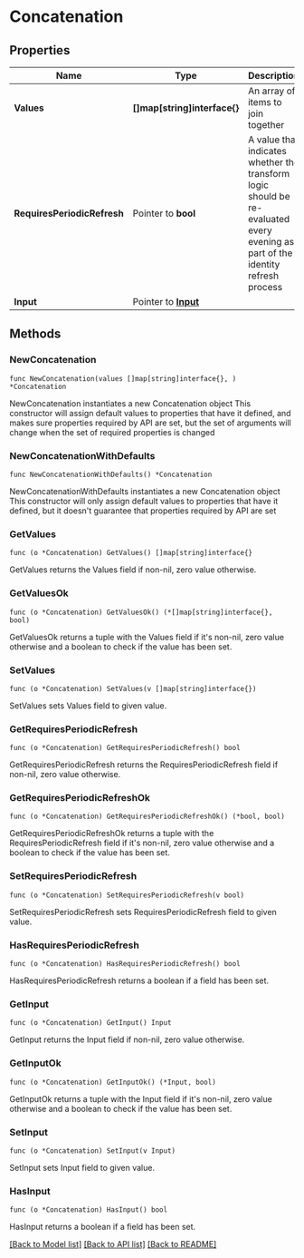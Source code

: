 # Concatenation

## Properties

Name | Type | Description | Notes
------------ | ------------- | ------------- | -------------
**Values** | **[]map[string]interface{}** | An array of items to join together | 
**RequiresPeriodicRefresh** | Pointer to **bool** | A value that indicates whether the transform logic should be re-evaluated every evening as part of the identity refresh process | [optional] [default to false]
**Input** | Pointer to [**Input**](Input.md) |  | [optional] 

## Methods

### NewConcatenation

`func NewConcatenation(values []map[string]interface{}, ) *Concatenation`

NewConcatenation instantiates a new Concatenation object
This constructor will assign default values to properties that have it defined,
and makes sure properties required by API are set, but the set of arguments
will change when the set of required properties is changed

### NewConcatenationWithDefaults

`func NewConcatenationWithDefaults() *Concatenation`

NewConcatenationWithDefaults instantiates a new Concatenation object
This constructor will only assign default values to properties that have it defined,
but it doesn't guarantee that properties required by API are set

### GetValues

`func (o *Concatenation) GetValues() []map[string]interface{}`

GetValues returns the Values field if non-nil, zero value otherwise.

### GetValuesOk

`func (o *Concatenation) GetValuesOk() (*[]map[string]interface{}, bool)`

GetValuesOk returns a tuple with the Values field if it's non-nil, zero value otherwise
and a boolean to check if the value has been set.

### SetValues

`func (o *Concatenation) SetValues(v []map[string]interface{})`

SetValues sets Values field to given value.


### GetRequiresPeriodicRefresh

`func (o *Concatenation) GetRequiresPeriodicRefresh() bool`

GetRequiresPeriodicRefresh returns the RequiresPeriodicRefresh field if non-nil, zero value otherwise.

### GetRequiresPeriodicRefreshOk

`func (o *Concatenation) GetRequiresPeriodicRefreshOk() (*bool, bool)`

GetRequiresPeriodicRefreshOk returns a tuple with the RequiresPeriodicRefresh field if it's non-nil, zero value otherwise
and a boolean to check if the value has been set.

### SetRequiresPeriodicRefresh

`func (o *Concatenation) SetRequiresPeriodicRefresh(v bool)`

SetRequiresPeriodicRefresh sets RequiresPeriodicRefresh field to given value.

### HasRequiresPeriodicRefresh

`func (o *Concatenation) HasRequiresPeriodicRefresh() bool`

HasRequiresPeriodicRefresh returns a boolean if a field has been set.

### GetInput

`func (o *Concatenation) GetInput() Input`

GetInput returns the Input field if non-nil, zero value otherwise.

### GetInputOk

`func (o *Concatenation) GetInputOk() (*Input, bool)`

GetInputOk returns a tuple with the Input field if it's non-nil, zero value otherwise
and a boolean to check if the value has been set.

### SetInput

`func (o *Concatenation) SetInput(v Input)`

SetInput sets Input field to given value.

### HasInput

`func (o *Concatenation) HasInput() bool`

HasInput returns a boolean if a field has been set.


[[Back to Model list]](../README.md#documentation-for-models) [[Back to API list]](../README.md#documentation-for-api-endpoints) [[Back to README]](../README.md)


